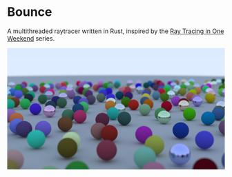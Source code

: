 # Bounce

A multithreaded raytracer written in Rust, inspired by the [Ray Tracing in One Weekend](https://raytracing.github.io/) series.

![](assets/example.png)
